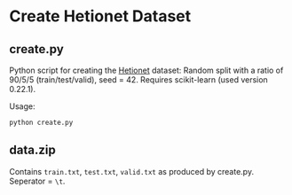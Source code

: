 # Create Hetionet Dataset

## create.py

Python script for creating the [Hetionet](https://github.com/hetio/hetionet) dataset: Random split with a ratio of 90/5/5 (train/test/valid), seed = 42. Requires scikit-learn (used version 0.22.1).

Usage:

```bash
python create.py
```

## data.zip

Contains `train.txt`, `test.txt`, `valid.txt` as produced by create.py. Seperator = `\t`.



